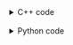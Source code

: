 <details><summary>C++ code</summary>

![](assets/20221116123910.png)

</details>

<br>

<details><summary>Python code</summary>

![](assets/20221116123932.png)

</details>
